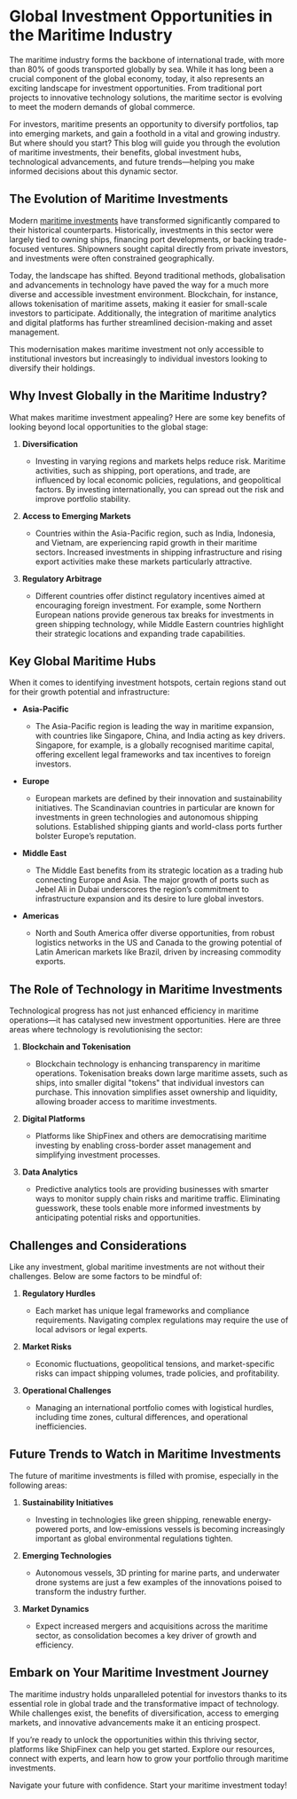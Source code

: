 # Global Investment Opportunities in the Maritime Industry

The maritime industry forms the backbone of international trade, with more than 80% of goods transported globally by sea. While it has long been a crucial component of the global economy, today, it also represents an exciting landscape for investment opportunities. From traditional port projects to innovative technology solutions, the maritime sector is evolving to meet the modern demands of global commerce.

For investors, maritime presents an opportunity to diversify portfolios, tap into emerging markets, and gain a foothold in a vital and growing industry. But where should you start? This blog will guide you through the evolution of maritime investments, their benefits, global investment hubs, technological advancements, and future trends—helping you make informed decisions about this dynamic sector.

## The Evolution of Maritime Investments

Modern [maritime investments](https://www.shipfinex.com/blog/maritime-investments-in-asset-tokenization) have transformed significantly compared to their historical counterparts. Historically, investments in this sector were largely tied to owning ships, financing port developments, or backing trade-focused ventures. Shipowners sought capital directly from private investors, and investments were often constrained geographically.

Today, the landscape has shifted. Beyond traditional methods, globalisation and advancements in technology have paved the way for a much more diverse and accessible investment environment. Blockchain, for instance, allows tokenisation of maritime assets, making it easier for small-scale investors to participate. Additionally, the integration of maritime analytics and digital platforms has further streamlined decision-making and asset management.

This modernisation makes maritime investment not only accessible to institutional investors but increasingly to individual investors looking to diversify their holdings.

## Why Invest Globally in the Maritime Industry?

What makes maritime investment appealing? Here are some key benefits of looking beyond local opportunities to the global stage:

1. **Diversification**
   - Investing in varying regions and markets helps reduce risk. Maritime activities, such as shipping, port operations, and trade, are influenced by local economic policies, regulations, and geopolitical factors. By investing internationally, you can spread out the risk and improve portfolio stability.

2. **Access to Emerging Markets**
   - Countries within the Asia-Pacific region, such as India, Indonesia, and Vietnam, are experiencing rapid growth in their maritime sectors. Increased investments in shipping infrastructure and rising export activities make these markets particularly attractive.

3. **Regulatory Arbitrage**
   - Different countries offer distinct regulatory incentives aimed at encouraging foreign investment. For example, some Northern European nations provide generous tax breaks for investments in green shipping technology, while Middle Eastern countries highlight their strategic locations and expanding trade capabilities.

## Key Global Maritime Hubs

When it comes to identifying investment hotspots, certain regions stand out for their growth potential and infrastructure:

- **Asia-Pacific**
  - The Asia-Pacific region is leading the way in maritime expansion, with countries like Singapore, China, and India acting as key drivers. Singapore, for example, is a globally recognised maritime capital, offering excellent legal frameworks and tax incentives to foreign investors.

- **Europe**
  - European markets are defined by their innovation and sustainability initiatives. The Scandinavian countries in particular are known for investments in green technologies and autonomous shipping solutions. Established shipping giants and world-class ports further bolster Europe’s reputation.

- **Middle East**
  - The Middle East benefits from its strategic location as a trading hub connecting Europe and Asia. The major growth of ports such as Jebel Ali in Dubai underscores the region’s commitment to infrastructure expansion and its desire to lure global investors.

- **Americas**
  - North and South America offer diverse opportunities, from robust logistics networks in the US and Canada to the growing potential of Latin American markets like Brazil, driven by increasing commodity exports.

## The Role of Technology in Maritime Investments

Technological progress has not just enhanced efficiency in maritime operations—it has catalysed new investment opportunities. Here are three areas where technology is revolutionising the sector:

1. **Blockchain and Tokenisation**
   - Blockchain technology is enhancing transparency in maritime operations. Tokenisation breaks down large maritime assets, such as ships, into smaller digital "tokens" that individual investors can purchase. This innovation simplifies asset ownership and liquidity, allowing broader access to maritime investments.

2. **Digital Platforms**
   - Platforms like ShipFinex and others are democratising maritime investing by enabling cross-border asset management and simplifying investment processes.

3. **Data Analytics**
   - Predictive analytics tools are providing businesses with smarter ways to monitor supply chain risks and maritime traffic. Eliminating guesswork, these tools enable more informed investments by anticipating potential risks and opportunities.

## Challenges and Considerations

Like any investment, global maritime investments are not without their challenges. Below are some factors to be mindful of:

1. **Regulatory Hurdles**
   - Each market has unique legal frameworks and compliance requirements. Navigating complex regulations may require the use of local advisors or legal experts.

2. **Market Risks**
   - Economic fluctuations, geopolitical tensions, and market-specific risks can impact shipping volumes, trade policies, and profitability.

3. **Operational Challenges**
   - Managing an international portfolio comes with logistical hurdles, including time zones, cultural differences, and operational inefficiencies.

## Future Trends to Watch in Maritime Investments

The future of maritime investments is filled with promise, especially in the following areas:

1. **Sustainability Initiatives**
   - Investing in technologies like green shipping, renewable energy-powered ports, and low-emissions vessels is becoming increasingly important as global environmental regulations tighten.

2. **Emerging Technologies**
   - Autonomous vessels, 3D printing for marine parts, and underwater drone systems are just a few examples of the innovations poised to transform the industry further.

3. **Market Dynamics**
   - Expect increased mergers and acquisitions across the maritime sector, as consolidation becomes a key driver of growth and efficiency.

## Embark on Your Maritime Investment Journey

The maritime industry holds unparalleled potential for investors thanks to its essential role in global trade and the transformative impact of technology. While challenges exist, the benefits of diversification, access to emerging markets, and innovative advancements make it an enticing prospect.

If you’re ready to unlock the opportunities within this thriving sector, platforms like ShipFinex can help you get started. Explore our resources, connect with experts, and learn how to grow your portfolio through maritime investments.

Navigate your future with confidence. Start your maritime investment today!

